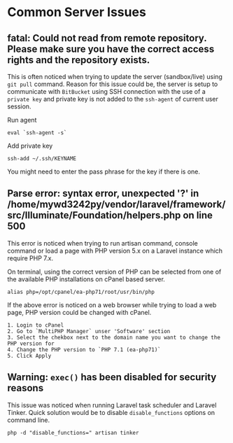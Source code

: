 # Common Server Issues

## fatal: Could not read from remote repository. Please make sure you have the correct access rights and the repository exists.

This is often noticed when trying to update the server (sandbox/live) using `git pull` command. Reason for this issue could be, the server is setup to communicate with `BitBucket` using SSH connection with the use of a `private key` and private key is not added to the `ssh-agent` of current user session.

Run agent
```
eval `ssh-agent -s`
```

Add private key

```
ssh-add ~/.ssh/KEYNAME
```

You might need to enter the pass phrase for the key if there is one.


## Parse error: syntax error, unexpected '?' in /home/mywd3242py/vendor/laravel/framework/src/Illuminate/Foundation/helpers.php on line 500

This error is noticed when trying to run artisan command, console command or load a page with PHP version 5.x on a Laravel instance which require PHP 7.x.

On terminal, using the correct version of PHP can be selected from one of the available PHP installations on cPanel based server.

```
alias php=/opt/cpanel/ea-php71/root/usr/bin/php
```

If the above error is noticed on a web browser while trying to load a web page, PHP version could be changed with cPanel.
```
1. Login to cPanel
2. Go to `MultiPHP Manager` unser 'Software' section
3. Select the chekbox next to the domain name you want to change the PHP version for
4. Change the PHP version to `PHP 7.1 (ea-php71)`
5. Click Apply
```

## Warning: `exec()` has been disabled for security reasons
This issue was noticed when running Laravel task scheduler and Laravel Tinker. Quick solution would be to disable `disable_functions` options on command line.

```
php -d "disable_functions=" artisan tinker
```
